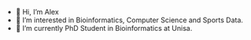 - 👋 Hi, I’m Alex 
- 👀 I’m interested in Bioinformatics, Computer Science and Sports Data. 
- 🌱 I’m currently PhD Student in Bioinformatics at Unisa. 

<!---
alejanner/alejanner is a ✨ special ✨ repository because its `README.md` (this file) appears on your GitHub profile.
You can click the Preview link to take a look at your changes.
--->
